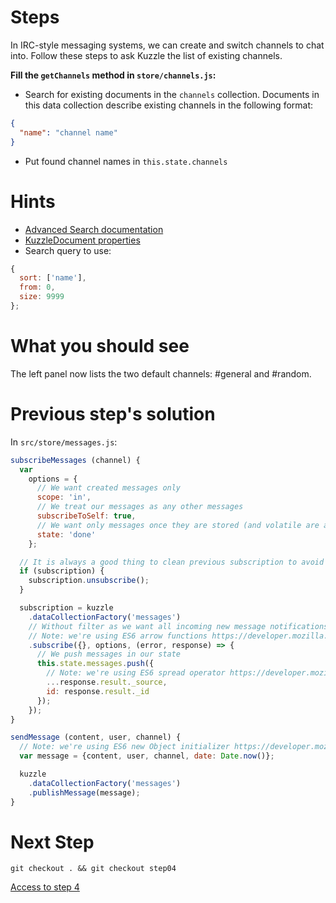 # Steps

In IRC-style messaging systems, we can create and switch channels to chat into. Follow these steps to ask Kuzzle the list of existing channels.

**Fill the `getChannels` method in `store/channels.js`:**

* Search for existing documents in the `channels` collection. Documents in this data collection describe existing channels in the following format:

```json
{
  "name": "channel name"
}
```

* Put found channel names in `this.state.channels`

# Hints

* [Advanced Search documentation](http://kuzzleio.github.io/sdk-documentation/#advancedsearch)
* [KuzzleDocument properties](http://kuzzleio.github.io/sdk-documentation/#properties55)
* Search query to use:
```javascript
{
  sort: ['name'],
  from: 0,
  size: 9999
};
```

# What you should see

The left panel now lists the two default channels: #general and #random.

# Previous step's solution
In `src/store/messages.js`:

```javascript
subscribeMessages (channel) {
  var
    options = {
      // We want created messages only
      scope: 'in',
      // We treat our messages as any other messages
      subscribeToSelf: true,
      // We want only messages once they are stored (and volatile are always done)
      state: 'done'
    };

  // It is always a good thing to clean previous subscription to avoid side effects
  if (subscription) {
    subscription.unsubscribe();
  }

  subscription = kuzzle
    .dataCollectionFactory('messages')
    // Without filter as we want all incoming new message notifications
    // Note: we're using ES6 arrow functions https://developer.mozilla.org/en-US/docs/Web/JavaScript/Reference/Functions/Arrow_functions
    .subscribe({}, options, (error, response) => {
      // We push messages in our state
      this.state.messages.push({
        // Note: we're using ES6 spread operator https://developer.mozilla.org/en-US/docs/Web/JavaScript/Reference/Operators/Spread_operator
        ...response.result._source,
        id: response.result._id
      });
    });
}
```

```javascript
sendMessage (content, user, channel) {
  // Note: we're using ES6 new Object initializer https://developer.mozilla.org/en-US/docs/Web/JavaScript/Reference/Operators/Object_initializer
  var message = {content, user, channel, date: Date.now()};

  kuzzle
    .dataCollectionFactory('messages')
    .publishMessage(message);
}
```

# Next Step

```
git checkout . && git checkout step04
```

[Access to step 4](./step04.md)
